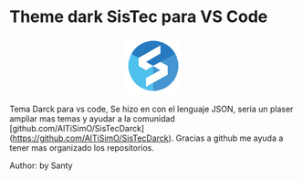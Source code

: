 # Theme dark SisTec para VS Code
<p align="center">
  <img src="https://raw.githubusercontent.com/AlTiSimO/SisTecDarck/main/img/S.png" alt="SisTec"  height="100" width="100">
</p>

Tema Darck para vs code, Se hizo en con el lenguaje JSON, seria un plaser ampliar mas temas y ayudar a la comunidad [github.com/AlTiSimO/SisTecDarck]    (https://github.com/AlTiSimO/SisTecDarck). Gracias a github me ayuda a tener mas organizado los repositorios.

Author: by Santy
